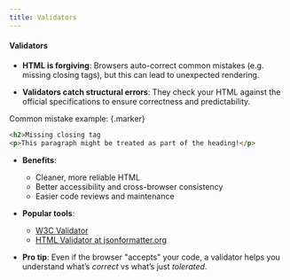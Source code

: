 ```yaml
---
title: Validators
---
```


#### Validators

- **HTML is forgiving**: Browsers auto-correct common mistakes (e.g. missing closing tags), but this can lead to unexpected rendering.

- **Validators catch structural errors**: They check your HTML against the official specifications to ensure correctness and predictability.

Common mistake example: {.marker}  

  ```html
  <h2>Missing closing tag
  <p>This paragraph might be treated as part of the heading!</p>
  ```

- **Benefits**:
  - Cleaner, more reliable HTML
  - Better accessibility and cross-browser consistency
  - Easier code reviews and maintenance

- **Popular tools**:
  - [W3C Validator](https://validator.w3.org)
  - [HTML Validator at jsonformatter.org](https://jsonformatter.org/html-validator)

- **Pro tip**: Even if the browser "accepts" your code, a validator helps you understand what’s *correct* vs what’s just *tolerated*.